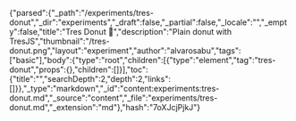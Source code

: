 {"parsed":{"_path":"/experiments/tres-donut","_dir":"experiments","_draft":false,"_partial":false,"_locale":"","_empty":false,"title":"Tres Donut 🍩","description":"Plain donut with TresJS","thumbnail":"/tres-donut.png","layout":"experiment","author":"alvarosabu","tags":["basic"],"body":{"type":"root","children":[{"type":"element","tag":"tres-donut","props":{},"children":[]}],"toc":{"title":"","searchDepth":2,"depth":2,"links":[]}},"_type":"markdown","_id":"content:experiments:tres-donut.md","_source":"content","_file":"experiments/tres-donut.md","_extension":"md"},"hash":"7oXJcjPjkJ"}